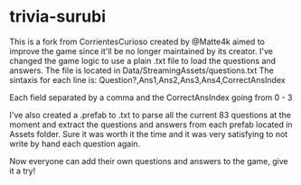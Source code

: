 # trivia-surubi
This is a fork from CorrientesCurioso created by @Matte4k aimed to improve the game since it'll be no longer maintained by its creator.
I've changed the game logic to use a plain .txt file to load the questions and answers.
The file is located in Data/StreamingAssets/questions.txt
The sintaxis for each line is:
Question?,Ans1,Ans2,Ans3,Ans4,CorrectAnsIndex

Each field separated by a comma and the CorrectAnsIndex going from 0 - 3

I've also created a .prefab to .txt to parse all the current 83 questions at the moment and extract the questions and answers from each prefab located in Assets folder.
Sure it was worth it the time and it was very satisfying to not write by hand each question again.

Now everyone can add their own questions and answers to the game, give it a try!